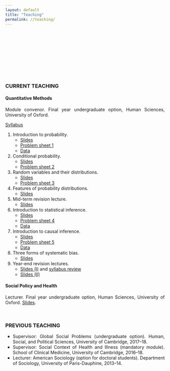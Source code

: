 ```yaml
---
layout: default
title: "Teaching"
permalink: //teaching/
---
```

<p><br></p>
<p><br></p>
<p><br></p>
<p><br></p>
<p><br></p>
<h3 style="text-align: justify;">CURRENT TEACHING</h3>
<h4 style="text-align: justify;"><strong>Quantitative Methods</strong></h4>
<p style="text-align: justify;">Module convenor. Final year undergraduate option, Human Sciences, University of Oxford.</p>
<p style="text-align: justify;"><a href="https://github.com/eliasnosrati/eliasnosrati.github.io/blob/master/QM_2020.pdf" rel="noopener noreferrer" target="_blank">Syllabus</a></p>
<ol>
    <li>Introduction to probability.&nbsp;<ul>
            <li style="text-align: justify;"><a href="https://github.com/eliasnosrati/eliasnosrati.github.io/blob/master/QM_L1.pdf" rel="noopener noreferrer" target="_blank">Slides</a>&nbsp;</li>
            <li style="text-align: justify;"><a href="https://github.com/eliasnosrati/eliasnosrati.github.io/blob/master/QM_PS1.pdf" rel="noopener noreferrer" target="_blank">Problem sheet 1</a></li>
            <li style="text-align: justify;"><a href="https://qss.princeton.press/student-resources-for-quantitative-social-science/" rel="noopener noreferrer" target="_blank">Data</a></li>
        </ul>
    </li>
    <li>Conditional probability.<ul>
            <li style="text-align: justify;"><a href="https://github.com/eliasnosrati/eliasnosrati.github.io/blob/master/QM_L2.pdf" rel="noopener noreferrer" target="_blank">Slides</a></li>
            <li style="text-align: justify;"><a href="https://github.com/eliasnosrati/eliasnosrati.github.io/blob/master/QM_PS2.pdf" rel="noopener noreferrer" target="_blank">Problem sheet 2</a></li>
        </ul>
    </li>
    <li>Random variables and their distributions.<ul>
            <li style="text-align: justify;"><a href="https://github.com/eliasnosrati/eliasnosrati.github.io/blob/master/QM_L3.pdf" rel="noopener noreferrer" target="_blank">Slides</a></li>
            <li style="text-align: justify;"><a href="https://github.com/eliasnosrati/eliasnosrati.github.io/blob/master/QM_PS3.pdf" rel="noopener noreferrer" target="_blank">Problem sheet 3</a></li>
        </ul>
    </li>
    <li>Features of probability distributions.<ul>
            <li style="text-align: justify;"><a href="https://github.com/eliasnosrati/eliasnosrati.github.io/blob/master/QM_L4.pdf" rel="noopener noreferrer" target="_blank">Slides</a></li>
        </ul>
    </li>
    <li>Mid-term revision lecture.<ul>
            <li style="text-align: justify;"><a href="https://github.com/eliasnosrati/eliasnosrati.github.io/blob/master/QM_L5.pdf" rel="noopener noreferrer" target="_blank">Slides</a></li>
        </ul>
    </li>
    <li>Introduction to statistical inference.<ul>
            <li style="text-align: justify;"><a href="https://github.com/eliasnosrati/eliasnosrati.github.io/blob/master/QM_L6.pdf">Slides</a></li>
            <li style="text-align: justify;"><a href="https://github.com/eliasnosrati/eliasnosrati.github.io/blob/master/QM_PS4.pdf" rel="noopener noreferrer" target="_blank">Problem sheet 4</a></li>
            <li style="text-align: justify;"><a href="https://github.com/eliasnosrati/eliasnosrati.github.io/blob/master/QM_data_2.zip" rel="noopener noreferrer" target="_blank">Data</a></li>
        </ul>
    </li>
    <li>Introduction to causal inference.<ul>
            <li style="text-align: justify;"><a href="https://github.com/eliasnosrati/eliasnosrati.github.io/blob/master/QM_L7.pdf" rel="noopener noreferrer" target="_blank">Slides</a></li>
            <li style="text-align: justify;"><a href="https://github.com/eliasnosrati/eliasnosrati.github.io/blob/master/QM_PS5.pdf" rel="noopener noreferrer" target="_blank">Problem sheet 5</a></li>
            <li style="text-align: justify;"><a href="https://github.com/eliasnosrati/eliasnosrati.github.io/blob/master/smoking.csv" rel="noopener noreferrer" target="_blank">Data</a></li>
        </ul>
    </li>
    <li>Three forms of systematic bias.<ul>
            <li style="text-align: justify;"><a href="https://github.com/eliasnosrati/eliasnosrati.github.io/blob/master/QM_L8.pdf" rel="noopener noreferrer" target="_blank">Slides</a></li>
        </ul>
    </li>
    <li>Year-end revision lectures.<ul>
            <li><a href="https://github.com/eliasnosrati/eliasnosrati.github.io/blob/master/QM_L9.pdf" rel="noopener noreferrer" target="_blank">Slides (I)</a> and <a href="https://github.com/eliasnosrati/eliasnosrati.github.io/blob/master/QM_syllabus.pdf" rel="noopener noreferrer" target="_blank">syllabus review</a></li>
            <li><a href="https://github.com/eliasnosrati/eliasnosrati.github.io/blob/master/QM_L10.pdf" rel="noopener noreferrer" target="_blank">Slides (II)</a></li>
        </ul>
    </li>
</ol>
<h4 style="text-align: justify;"><span style="text-align: justify;"><strong>Social Policy and Health</strong></span></h4>
<p style="text-align: justify;">Lecturer. Final year undergraduate option, Human Sciences, University of Oxford.&nbsp;<a href="https://github.com/eliasnosrati/eliasnosrati.github.io/blob/master/Nosrati_slides.pdf" rel="noopener noreferrer" target="_blank">Slides</a>.</p>
<p style="text-align: justify;"><br></p>
<h3 style="text-align: justify;">PREVIOUS TEACHING</h3>
<ul style="list-style-type: square; text-align: justify;">
    <li>Supervisor: Global Social Problems (undergraduate option). Human, Social, and Political Sciences, University of Cambridge, 2017&ndash;18.</li>
    <li>Supervisor: Social Context of Health and Illness (mandatory module). School of Clinical Medicine, University of Cambridge, 2016&ndash;18.</li>
    <li>Lecturer: American Sociology (option for doctoral students). Department of Sociology, University of Paris-Dauphine, 2013&ndash;14.</li>
</ul>
<p><br></p>
